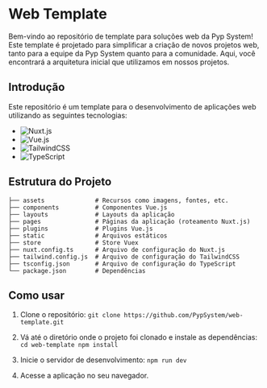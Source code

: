 # Web Template

Bem-vindo ao repositório de template para soluções web da Pyp System! Este template é projetado para simplificar a criação de novos projetos web, tanto para a equipe da Pyp System quanto para a comunidade. Aqui, você encontrará a arquitetura inicial que utilizamos em nossos projetos.

## Introdução

Este repositório é um template para o desenvolvimento de aplicações web utilizando as seguintes tecnologias:

- ![Nuxt.js](https://img.shields.io/badge/Nuxt.js-00C58E?style=flat-square&logo=nuxt.js&logoColor=white)
- ![Vue.js](https://img.shields.io/badge/Vue.js-4FC08D?logo=vuedotjs&logoColor=fff)
- ![TailwindCSS](https://img.shields.io/badge/Tailwind%20CSS-%2338B2AC.svg?logo=tailwind-css&logoColor=white)
- ![TypeScript](https://img.shields.io/badge/TypeScript-3178C6?logo=typescript&logoColor=fff)

## Estrutura do Projeto

```plaintext
├── assets              # Recursos como imagens, fontes, etc.
├── components          # Componentes Vue.js
├── layouts             # Layouts da aplicação
├── pages               # Páginas da aplicação (roteamento Nuxt.js)
├── plugins             # Plugins Vue.js
├── static              # Arquivos estáticos
├── store               # Store Vuex
├── nuxt.config.ts      # Arquivo de configuração do Nuxt.js
├── tailwind.config.js  # Arquivo de configuração do TailwindCSS
├── tsconfig.json       # Arquivo de configuração do TypeScript
└── package.json        # Dependências
```

## Como usar

1. Clone o repositório:
`git clone https://github.com/PypSystem/web-template.git`

2. Vá até o diretório onde o projeto foi clonado e instale as dependências:
`
cd web-template
npm install
`

3. Inicie o servidor de desenvolvimento:
`npm run dev`

4. Acesse a aplicação no seu navegador.
